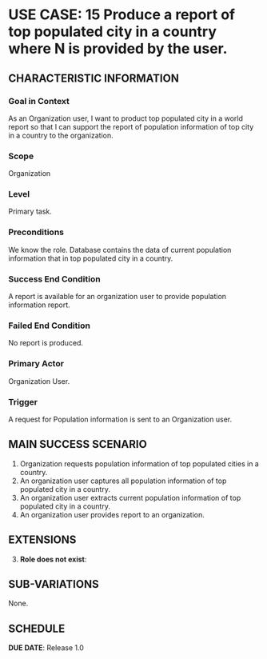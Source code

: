 # USE CASE: 15 Produce a report of top populated city in a country where N is provided by the user.

## CHARACTERISTIC INFORMATION

### Goal in Context

As an Organization user, I want to product top populated city in a world report so that I can support the report of population information of top city in a country to the organization.

### Scope

Organization

### Level

Primary task.

### Preconditions

We know the role.  Database contains the data of current population information that in top populated city in a country.

### Success End Condition

A report is available for an organization user to provide population information report.

### Failed End Condition

No report is produced.

### Primary Actor

Organization User.

### Trigger

A request for Population information is sent to an Organization user.

## MAIN SUCCESS SCENARIO

1. Organization requests population information of top populated cities in a country.
2. An organization user captures all population information of top populated city in a country.
3. An organization user extracts current population information of top populated city in a country.
4. An organization user provides report to an organization.

## EXTENSIONS

3. **Role does not exist**:

## SUB-VARIATIONS

None.

## SCHEDULE

**DUE DATE**: Release 1.0
